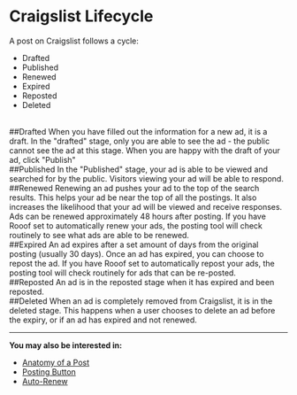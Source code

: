 # Craigslist Lifecycle
 A post on Craigslist follows a cycle:
<br>
- Drafted
- Published
- Renewed
- Expired
- Reposted
- Deleted
<br>
##Drafted
 When you have filled out the information for a new ad, it is a draft. In the "drafted" stage, only you are able to see the ad - the public cannot see the ad at this stage. When you are happy with the draft of your ad, click "Publish"
<br>
##Published
 In the "Published" stage, your ad is able to be viewed and searched for by the public. Visitors viewing your ad will be able to respond.
<br>
##Renewed
 Renewing an ad pushes your ad to the top of the search results. This helps your ad be near the top of all the postings. It also increases the likelihood that your ad will be viewed and receive responses.  Ads can be renewed approximately 48 hours after posting. If you have Rooof set to automatically renew your ads, the posting tool will check routinely to see what ads are able to be renewed.
<br>
##Expired
 An ad expires after a set amount of days from the original posting (usually 30 days). Once an ad has expired, you can choose to repost the ad. If you have Rooof set to automatically repost your ads, the posting tool will check routinely for ads that can be re-posted.
 <br>
 ##Reposted
 An ad is in the reposted stage when it has expired and been reposted.
 <br>
 ##Deleted
 When an ad is completely removed from Craigslist, it is in the deleted stage. This happens when a user chooses to delete an ad before the expiry, or if an ad has expired and not renewed.
 
 ---
 **You may also be interested in:**
- [Anatomy of a Post](http://docs.rooof.com/anatomymd.html) 
- [Posting Button](http://docs.rooof.com/postingbutton_md.html)
- [Auto-Renew](http://docs.rooof.com/auto-renew.html)
 